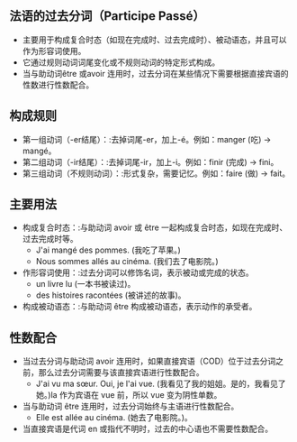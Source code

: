 ## 法语的过去分词（Participe Passé）
 - 主要用于构成复合时态（如现在完成时、过去完成时）、被动语态，并且可以作为形容词使用。
 - 它通过规则动词词尾变化或不规则动词的特定形式构成。
 - 当与助动词être 或avoir 连用时，过去分词在某些情况下需要根据直接宾语的性数进行性数配合。﻿

## 构成规则﻿
 - 第一组动词（-er结尾）：:去掉词尾-er，加上-é。例如：manger (吃) → mangé。
 - 第二组动词（-ir结尾）：:去掉词尾-ir，加上-i。例如：finir (完成) → fini。
 - 第三组动词（不规则动词）：:形式复杂，需要记忆。例如：faire (做) → fait。
## 主要用法
 - 构成复合时态：:与助动词 avoir 或 être 一起构成复合时态，如现在完成时、过去完成时等。
    - J'ai mangé des pommes. (我吃了苹果。)
    - Nous sommes allés au cinéma. (我们去了电影院。)
 - 作形容词使用：:过去分词可以修饰名词，表示被动或完成的状态。
    - un livre lu (一本书被读过)。
    - des histoires racontées (被讲述的故事)。
 - 构成被动语态：:与助动词 être 构成被动语态，表示动作的承受者。
## 性数配合
 - 当过去分词与助动词 avoir 连用时，如果直接宾语（COD）位于过去分词之前，那么过去分词需要与该直接宾语进行性数配合。
    - J'ai vu ma sœur. Oui, je l'ai vue. (我看见了我的姐姐。是的，我看见了她。)la 作为宾语在 vue 前，所以 vue 变为阴性单数。
 - 当与助动词 être 连用时，过去分词始终与主语进行性数配合。
    - Elle est allée au cinéma. (她去了电影院。)。
 - 当直接宾语是代词 en 或指代不明时，过去的中心语也不需要性数配合。